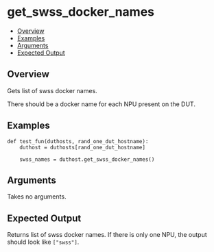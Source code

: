 # get_swss_docker_names

- [Overview](#overview)
- [Examples](#examples)
- [Arguments](#arguments)
- [Expected Output](#expected-output)

## Overview
Gets list of swss docker names.

There should be a docker name for each NPU present on the DUT.

## Examples
```
def test_fun(duthosts, rand_one_dut_hostname):
    duthost = duthosts[rand_one_dut_hostname]

    swss_names = duthost.get_swss_docker_names()
```

## Arguments
Takes no arguments.

## Expected Output
Returns list of swss docker names. If there is only one NPU, the output should look like `["swss"]`.